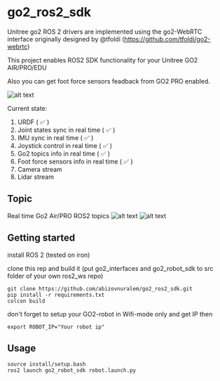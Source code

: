 # go2_ros2_sdk
Unitree go2 ROS 2 drivers are implemented using the go2-WebRTC interface originally designed by @tfoldi (https://github.com/tfoldi/go2-webrtc)

This project enables ROS2 SDK functionality for your Unitree GO2 AIR/PRO/EDU

Also you can get foot force sensors feadback from GO2 PRO enabled.

![alt text](https://github.com/abizovnuralem/go2_ros2_sdk/blob/master/go2.gif?raw=true)

Current state:
1. URDF ( :white_check_mark: )
2. Joint states sync in real time ( :white_check_mark: )
3. IMU sync in real time ( :white_check_mark: )
4. Joystick control in real time ( :white_check_mark: )
6. Go2 topics info in real time ( :white_check_mark: )
7. Foot force sensors info in real time ( :white_check_mark: )
8. Camera stream
9. Lidar stream

## Topic
Real time Go2 Air/PRO ROS2 topics
![alt text](https://github.com/abizovnuralem/go2_ros2_sdk/blob/master/topics_2.png?raw=true)
![alt text](https://github.com/abizovnuralem/go2_ros2_sdk/blob/master/topics_1.png?raw=true)


## Getting started

install ROS 2 (tested on iron)

clone this rep and build it (put go2_interfaces and go2_robot_sdk to src folder of your own ros2_ws repo)
```
git clone https://github.com/abizovnuralem/go2_ros2_sdk.git
pip install -r requirements.txt
colcon build
```

don't forget to setup your GO2-robot in Wifi-mode only and get IP
then

```
export ROBOT_IP="Your robot ip"
```

## Usage
```
source install/setup.bash
ros2 launch go2_robot_sdk robot.launch.py
```


